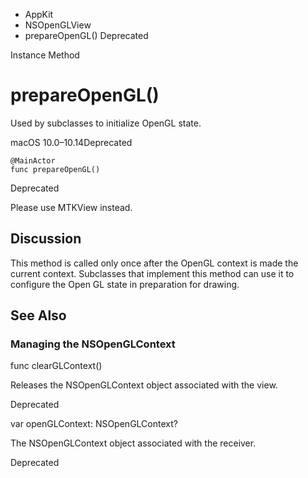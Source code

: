 

- AppKit
- NSOpenGLView
-  prepareOpenGL() Deprecated

Instance Method

# prepareOpenGL()

Used by subclasses to initialize OpenGL state.

macOS 10.0–10.14Deprecated

``` source
@MainActor
func prepareOpenGL()
```

Deprecated

Please use MTKView instead.

## Discussion

This method is called only once after the OpenGL context is made the current context. Subclasses that implement this method can use it to configure the Open GL state in preparation for drawing.

## See Also

### Managing the NSOpenGLContext

func clearGLContext()

Releases the NSOpenGLContext object associated with the view.

Deprecated

var openGLContext: NSOpenGLContext?

The NSOpenGLContext object associated with the receiver.

Deprecated

